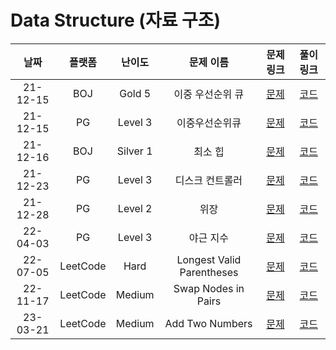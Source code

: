 # Data Structure (자료 구조)

|   날짜   |  플랫폼  |  난이도  |         문제 이름         |                            문제 링크                             |                                     풀이 링크                                      |
| :------: | :------: | :------: | :-----------------------: | :--------------------------------------------------------------: | :--------------------------------------------------------------------------------: |
| 21-12-15 |   BOJ    |  Gold 5  |     이중 우선순위 큐      |           [문제](https://www.acmicpc.net/problem/7662)           |  [코드](https://github.com/LeeMir/Algorithm/blob/main/DataStructure/BOJ-7662.js)   |
| 21-12-15 |    PG    | Level 3  |      이중우선순위큐       | [문제](https://programmers.co.kr/learn/courses/30/lessons/42628) |  [코드](https://github.com/LeeMir/Algorithm/blob/main/DataStructure/PG-42628.js)   |
| 21-12-16 |   BOJ    | Silver 1 |          최소 힙          |           [문제](https://www.acmicpc.net/problem/1927)           |  [코드](https://github.com/LeeMir/Algorithm/blob/main/DataStructure/BOJ-1927.js)   |
| 21-12-23 |    PG    | Level 3  |      디스크 컨트롤러      | [문제](https://programmers.co.kr/learn/courses/30/lessons/42627) |  [코드](https://github.com/LeeMir/Algorithm/blob/main/DataStructure/PG-42627.js)   |
| 21-12-28 |    PG    | Level 2  |           위장            | [문제](https://programmers.co.kr/learn/courses/30/lessons/42578) |  [코드](https://github.com/LeeMir/Algorithm/blob/main/DataStructure/PG-42578.js)   |
| 22-04-03 |    PG    | Level 3  |         야근 지수         | [문제](https://programmers.co.kr/learn/courses/30/lessons/12927) |  [코드](https://github.com/LeeMir/Algorithm/blob/main/DataStructure/PG-12927.js)   |
| 22-07-05 | LeetCode |   Hard   | Longest Valid Parentheses | [문제](https://leetcode.com/problems/longest-valid-parentheses)  | [코드](https://github.com/LeeMir/Algorithm/blob/main/DataStructure/Leetcode-32.js) |
| 22-11-17 | LeetCode |  Medium  |    Swap Nodes in Pairs    |    [문제](https://leetcode.com/problems/swap-nodes-in-pairs)     | [코드](https://github.com/LeeMir/Algorithm/blob/main/DataStructure/Leetcode-24.js) |
| 23-03-21 | LeetCode |  Medium  |      Add Two Numbers      |      [문제](https://leetcode.com/problems/add-two-numbers)       | [코드](https://github.com/LeeMir/Algorithm/blob/main/DataStructure/Leetcode-2.ts)  |
